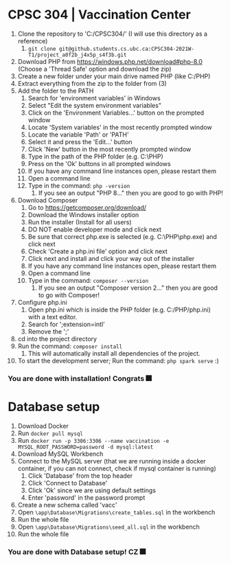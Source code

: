 # CPSC 304 | Vaccination Center

1. Clone the repository to 'C:/CPSC304/' (I will use this directory as a reference) 
    1. ```git clone git@github.students.cs.ubc.ca:CPSC304-2021W-T1/project_a0f2b_j4x5p_s4f3b.git``` 
2. Download PHP from https://windows.php.net/download#php-8.0 (Choose a 'Thread Safe' option and download the zip)
3. Create a new folder under your main drive named PHP (like C:/PHP)
4. Extract everything from the zip to the folder from (3)
5. Add the folder to the PATH
    1. Search for 'environment variables' in Windows
    2. Select "Edit the system environment variables"
    3. Click on the 'Environment Variables...' button on the prompted window
    4. Locate 'System variables' in the most recently prompted window
    5. Locate the variable 'Path' or 'PATH'
    6. Select it and press the 'Edit...' button
    7. Click 'New' button in the most recently prompted window
    8. Type in the path of the PHP folder (e.g. C:\PHP)
    9. Press on the 'Ok' buttons in all prompted windows
    10. If you have any command line instances open, please restart them
    11. Open a command line
    12. Type in the command: ```php -version```
        1. If you see an output "PHP 8..." then you are good to go with PHP! 
6. Download Composer
    1. Go to https://getcomposer.org/download/
    2. Download the Windows installer option
    3. Run the installer (Install for all users)
    4. DO NOT enable developer mode and click next
    5. Be sure that correct php.exe is selected (e.g. C:\PHP\php.exe) and click next
    6. Check 'Create a php.ini file' option and click next
    7. Click next and install and click your way out of the installer
    10. If you have any command line instances open, please restart them
    11. Open a command line
    12. Type in the command: ```composer --version```
        1. If you see an output "Composer version 2..." then you are good to go with Composer!
7. Configure php.ini
    1. Open php.ini which is inside the PHP folder (e.g. C:/PHP/php.ini) with a text editor.
    2. Search for ';extension=intl'
    3. Remove the ';'
8. cd into the project directory
9. Run the command: ```composer install```
    1. This will automatically install all dependencies of the project.
10. To start the development server; Run the command: ```php spark serve```
:)
### You are done with installation! Congrats :fireworks:


# Database setup
1. Download Docker
2. Run ```docker pull mysql```
3. Run ```docker run -p 3306:3306 --name vaccination -e MYSQL_ROOT_PASSWORD=password -d mysql:latest```
4. Download MySQL Workbench
5. Connect to the MySQL server (that we are running inside a docker container, if you can not connect, check if mysql container is running)
    1. Click 'Database' from the top header
    2. Click 'Connect to Database'
    3. Click 'Ok' since we are using default settings
    4. Enter 'password' in the password prompt
6. Create a new schema called 'vacc'
7. Open ```\app\Database\Migrations\create_tables.sql``` in the workbench
8. Run the whole file
9. Open ```\app\Database\Migrations\seed_all.sql``` in the workbench
10. Run the whole file

### You are done with Database setup! CZ :fireworks:
